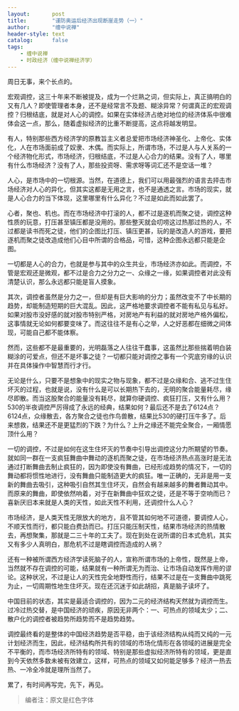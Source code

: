 ```yaml
---
layout:       post
title:        "谨防奥运后经济出现断崖走势（一）"
author:       "缠中说禅"
header-style: text
catalog:      false
tags:
    - 缠中说禅
    - 时政经济（缠中说禅经济学）
---
```


周日无事，来个长点的。



宏观调控，这三十年来不断被提及，成为一个烂熟之词，但实际上，真正搞明白的又有几人？即使管理者本身，还不是经常言不及题、糊涂异常？何谓真正的宏观调控？归根结底，就是对人心的调控。如果在实体经济占绝对地位的经济体系中很难体会这一点，那么，随着虚拟经济的比重不断提高，这点将越发明显。



有人，特别那些西方经济学的原教旨主义者总爱把市场经济神圣化、上帝化、实体化，人在市场面前成了奴隶、木偶。而实际上，所谓市场，不过是人与人关系的一个经济物化形式，市场经济，归根结底，不过是人心合力的结果。没有了人，哪里有什么市场经济？没有了人，那些投资呀、需求呀等词汇还不是空话一堆？



人心，是市场中的一切根源。当然，在道德上，我们可以用最强烈的语言去抨击市场经济对人心的异化，但其实这都是无用之言，也不是通透之言。市场的现实，就是人心合力的当下体现，这里哪里有什么异化？不过是如此而如此罢了。



心者，聚也、机也。而在市场经济中打滚的人，都不过是逐机而聚之徒，调控这种性质的玩意，打压甚至镇压都是没用的。那些整天就会叨唠这过热那过热的人，不过都是读书而死之徒，他们的企图比打压、镇压更甚，玩的是改造人的游戏，要把逐机而聚之徒改造成他们心目中所谓的合格品，可惜，这种企图永远都只能是企图。



一切都是人心的合力，也就是参与其中的众生共业，市场经济亦如此。而调控，不管是宏观还是微观，都不过是合力之分力之一、众缘之一缘，如果调控者对此没有清楚认识，那么永远都只能是盲人摸象。



其次，调控者虽然是分力之一，但却是有巨大影响的分力；虽然改变不了中长期的趋势，却能制造短期的巨大混乱。因此，这严格地要求调控者不能有私见与私好。如果对股市没好感的就对股市特别严格，对房地产有利益的就对房地产格外偏松，这事情就无论如何都要变味了。而这往往不是有心之举，人之好恶都在细微之间体现，可能自己都不能体察。



然而，这些都不是最重要的，光明磊落之人往往干蠢事，这虽然比那些揣着明白装糊涂的可爱点，但还不是坏事之徒？一切都只能对调控之事有一个究底穷缘的认识并在具体操作中智慧而行才行。



无论是什么，只要不是想象中的现实之物与现象，都不过是众缘和合、逃不过生住坏灭的过程，也就是说，没有什么是可以长期热下去的，无明的聚合能量耗尽，缘尽即散。而当这股聚合的能量没有耗尽，就算你硬调控、疯狂打压，又有什么用？530的半夜调控严厉得成了永远的经典，结果如何？最后还不是去了6124点？6124点，众缘散去，各方聚合之徒也作鸟兽散，结果比530的硬打压牛多了。后来想救，结果还不是更猛烈的下跌？为什么？上升之缘还不能完全聚合，一厢情愿顶什么用？



一切的调控，不过是如何在这生住坏灭的节奏中引导出调控这分力所期望的节奏。就如同一群在一支疯狂舞曲中舞动的逐机而聚之徒，在市场经济热点高涨时是无法通过打断舞曲去制止疯狂的，因为即使没有舞曲，已经形成趋势的情况下，一切的舞动都将惯性地进行，没有舞曲只能制造更大的疯狂。唯一正确的，无非是用一支新的舞曲去吸引，这种吸引自然其生住坏灭，自然会有越来越多的舞者舞动其中。而原来的舞曲，即使依然响着，对于在新舞曲中狂欢之徒，还是不等于空响而已？喜新厌旧本来就是人类的天性，如此天性不利用，还调控什么人心？



市场经济，是人类天性无限放大的地方，且不管其如何地不可道德，要调控人心，不顺天性而行，都只能白费劲而已。打压只能压制天性，结果市场经济的热情散去，再想聚集，那就是二三十年的工夫了。现在到处在说所谓的日本式危机，其实又有多少人真明白，那危机不过是瞎调控而造成的人祸？



还有一种被所谓西方经济学读死脑子的人，宣称所谓市场的上帝性，既然是上帝，当然就不存在调控的可能，结果就有一种所谓无为而治、让市场自动发挥作用的谬论。这种状况，不过是让人的天性完全地野性而行，结果不过是在一支舞曲中跳死为止，一切周期性地生住坏灭。现在还沉迷于如此胡招，真是脑子读坏了。



中国目前的状态，其实是最适合调控的，因为二元的经济结构天然就为调控而生。过冷过热交替，是中国经济的顽疾，原因无非两个：一、可热点的领域太少；二、散户化的调控者被趋势所趋势而不是趋势趋势。



调控最终看的是整体的中国经济趋势是否平稳，由于该经济结构从纯而又纯的一元计划经济而生，因此，经济结构所共有的领域的市场化情形在各领域的进展是完全不平衡的，而市场经济所特有的领域、特别是那些虚拟经济所特有的领域，更是直到今天依然多数未被有效建立，这样，可热点的领域又如何能足够多？经济一热去热、一冷全冷就是理所当然了。



累了，有时间再写完，先下，再见。



> 编者注：原文是红色字体
